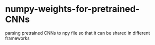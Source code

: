 # numpy-weights-for-pretrained-CNNs
 parsing pretrained CNNs to npy file so that it can be shared in different frameworks
